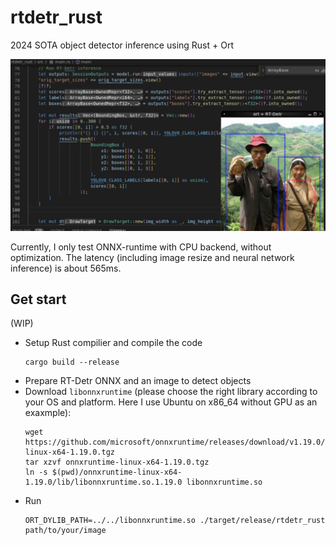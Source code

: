 # rtdetr_rust
2024 SOTA object detector inference using Rust + Ort

![](demo.png)

Currently, I only test ONNX-runtime with CPU backend, without optimization. The latency (including image resize and neural network inference) is about 565ms.

## Get start
(WIP)
* Setup Rust compilier and compile the code
  ```
  cargo build --release
  ```
* Prepare RT-Detr ONNX and an image to detect objects
* Download `libonnxruntime` (please choose the right library according to your OS and platform. Here I use Ubuntu on x86_64 without GPU as an exaxmple):
  ```
  wget https://github.com/microsoft/onnxruntime/releases/download/v1.19.0/onnxruntime-linux-x64-1.19.0.tgz
  tar xzvf onnxruntime-linux-x64-1.19.0.tgz
  ln -s $(pwd)/onnxruntime-linux-x64-1.19.0/lib/libonnxruntime.so.1.19.0 libonnxruntime.so
  ```
* Run
  ```
  ORT_DYLIB_PATH=../../libonnxruntime.so ./target/release/rtdetr_rust path/to/your/image
  ```
